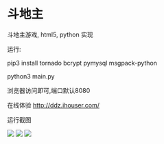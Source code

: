 # 斗地主
斗地主游戏, html5, python 实现

运行:

pip3 install tornado bcrypt pymysql msgpack-python

python3 main.py

浏览器访问即可,端口默认8080

在线体验 <http://ddz.ihouser.com/>

运行截图

![](https://raw.githubusercontent.com/mailgyc/doudizhu/master/screenshot/a.png)
![](https://raw.githubusercontent.com/mailgyc/doudizhu/master/screenshot/c.png)
![](https://raw.githubusercontent.com/mailgyc/doudizhu/master/screenshot/d.png)